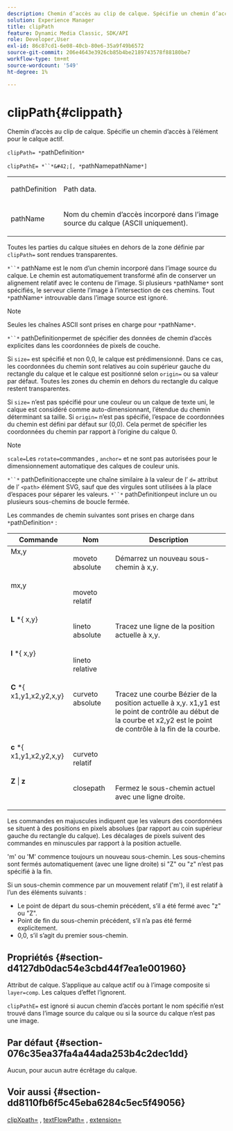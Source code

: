 ```yaml
---
description: Chemin d’accès au clip de calque. Spécifie un chemin d’accès à l’élément pour le calque actif.
solution: Experience Manager
title: clipPath
feature: Dynamic Media Classic, SDK/API
role: Developer,User
exl-id: 86c87cd1-6e08-40cb-80e6-35a9f49b6572
source-git-commit: 206e4643e3926cb85b4be2189743578f88180be7
workflow-type: tm+mt
source-wordcount: '549'
ht-degree: 1%

---
```


# clipPath{#clippath}

Chemin d’accès au clip de calque. Spécifie un chemin d’accès à l’élément pour le calque actif.

`clipPath= *`pathDefinition`*`

`clipPathE= *``*&#42;[, *`pathNamepathName`*]`

<table id="simpletable_275E2A5FAB804C6388BD110D2ACA3C82"> 
 <tr class="strow"> 
  <td class="stentry"> <p><span class="codeph"> <span class="varname"> pathDefinition</span> </span> </p> </td> 
  <td class="stentry"> <p>Path data. </p></td> 
 </tr> 
 <tr class="strow"> 
  <td class="stentry"> <p><span class="codeph"> <span class="varname"> pathName</span></span> </p> </td> 
  <td class="stentry"> <p>Nom du chemin d’accès incorporé dans l’image source du calque (ASCII uniquement). </p></td> 
 </tr> 
</table>

Toutes les parties du calque situées en dehors de la zone définie par `clipPath=` sont rendues transparentes.

`*``*` pathName est le nom d’un chemin incorporé dans l’image source du calque. Le chemin est automatiquement transformé afin de conserver un alignement relatif avec le contenu de l’image. Si plusieurs `*`pathName`*` sont spécifiés, le serveur cliente l’image à l’intersection de ces chemins. Tout `*`pathName`*` introuvable dans l’image source est ignoré.

>[!NOTE]
>
>Seules les chaînes ASCII sont prises en charge pour `*`pathName`*`.

`*``*` pathDefinitionpermet de spécifier des données de chemin d’accès explicites dans les coordonnées de pixels de couche.

Si `size=` est spécifié et non 0,0, le calque est prédimensionné. Dans ce cas, les coordonnées du chemin sont relatives au coin supérieur gauche du rectangle du calque et le calque est positionné selon `origin=` ou sa valeur par défaut. Toutes les zones du chemin en dehors du rectangle du calque restent transparentes.

Si `size=` n’est pas spécifié pour une couleur ou un calque de texte uni, le calque est considéré comme auto-dimensionnant, l’étendue du chemin déterminant sa taille. Si `origin=` n’est pas spécifié, l’espace de coordonnées du chemin est défini par défaut sur (0,0). Cela permet de spécifier les coordonnées du chemin par rapport à l’origine du calque 0.

>[!NOTE]
>
>`scale=`Les  `rotate=`commandes ,  `anchor=`  et ne sont pas autorisées pour le dimensionnement automatique des calques de couleur unis.

`*``*` pathDefinitionaccepte une chaîne similaire à la valeur de l’ `d=` attribut de l’ `<path>` élément SVG, sauf que des virgules sont utilisées à la place d’espaces pour séparer les valeurs. `*``*` pathDefinitionpeut inclure un ou plusieurs sous-chemins de boucle fermée.

Les commandes de chemin suivantes sont prises en charge dans `*`pathDefinition`*` :

<table id="table_A74DD7A48B1C417D9D4BA46BECEAB981"> 
 <thead> 
  <tr> 
   <th class="entry"> <b> Commande</b> </th> 
   <th class="entry"> <b> Nom</b> </th> 
   <th class="entry"> <b> Description</b> </th> 
  </tr> 
 </thead>
 <tbody> 
  <tr valign="top"> 
   <td> <b> </b> <span class="varname"> Mx,y</span> </td> 
   <td> <p> moveto absolute </p> </td> 
   <td> <p> Démarrez un nouveau sous-chemin à x,y. </p> </td> 
  </tr> 
  <tr valign="top"> 
   <td> <b> </b> <span class="varname"> mx,y</span> </td> 
   <td> <p> moveto relatif </p> </td> 
  </tr> 
  <tr valign="top"> 
   <td> <b> L</b> *{<span class="varname"> x,y</span>} </td> 
   <td> <p> lineto absolute </p> </td> 
   <td> <p> Tracez une ligne de la position actuelle à x,y. </p> </td> 
  </tr> 
  <tr valign="top"> 
   <td> <b> l</b> *{<span class="varname"> x,y</span>} </td> 
   <td> <p> lineto relative </p> </td> 
  </tr> 
  <tr valign="top"> 
   <td> <b> C</b> *{<span class="varname"> x1,y1,x2,y2,x,y</span>} </td> 
   <td> <p> curveto absolute </p> </td> 
   <td> <p> Tracez une courbe Bézier de la position actuelle à x,y. x1,y1 est le point de contrôle au début de la courbe et x2,y2 est le point de contrôle à la fin de la courbe. </p> </td> 
  </tr> 
  <tr valign="top"> 
   <td> <b> c</b> *{<span class="varname"> x1,y1,x2,y2,x,y</span>} </td> 
   <td> <p> curveto relatif </p> </td> 
  </tr> 
  <tr valign="top"> 
   <td> <b> Z</b> |  <b>z</b> </td> 
   <td> <p> closepath </p> </td> 
   <td> <p> Fermez le sous-chemin actuel avec une ligne droite. </p> </td> 
  </tr> 
 </tbody> 
</table>

Les commandes en majuscules indiquent que les valeurs des coordonnées se situent à des positions en pixels absolues (par rapport au coin supérieur gauche du rectangle du calque). Les décalages de pixels suivent des commandes en minuscules par rapport à la position actuelle.

&#39;m&#39; ou &#39;M&#39; commence toujours un nouveau sous-chemin. Les sous-chemins sont fermés automatiquement (avec une ligne droite) si &quot;Z&quot; ou &quot;z&quot; n’est pas spécifié à la fin.

Si un sous-chemin commence par un mouvement relatif (&#39;m&#39;), il est relatif à l’un des éléments suivants :

* Le point de départ du sous-chemin précédent, s’il a été fermé avec &quot;z&quot; ou &quot;Z&quot;.
* Point de fin du sous-chemin précédent, s’il n’a pas été fermé explicitement.
* 0,0, s’il s’agit du premier sous-chemin.

## Propriétés {#section-d4127db0dac54e3cbd44f7ea1e001960}

Attribut de calque. S’applique au calque actif ou à l’image composite si `layer=comp`. Les calques d’effet l’ignorent.

`clipPathE=` est ignoré si aucun chemin d’accès portant le nom spécifié n’est trouvé dans l’image source du calque ou si la source du calque n’est pas une image.

## Par défaut {#section-076c35ea37fa4a44ada253b4c2dec1dd}

Aucun, pour aucun autre écrêtage du calque.

## Voir aussi {#section-dd8110fb6f5c45eba6284c5ec5f49056}

[clipXpath=](../../../../../is-api/http-ref/image-serving-api-ref/c-http-protocol-reference/c-command-reference/r-clipxpath.md#reference-17e5e4da3e044943af8f963f58a45f53) ,  [textFlowPath=](../../../../../is-api/http-ref/image-serving-api-ref/c-http-protocol-reference/c-command-reference/r-textflowpath.md#reference-0b8d9493d71342f0b6a64a6d221584ef) ,  [extension=](../../../../../is-api/http-ref/image-serving-api-ref/c-http-protocol-reference/c-command-reference/r-extend.md#reference-7e9156beb285459d830e2d56782a74ac)
